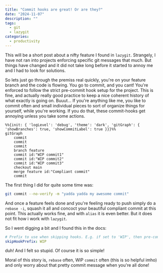 ```yaml
---
title: "Commit hooks are great! Or are they?"
date: "2024-11-07"
description: ""
tags:
  - git
  - lazygit
categories:
  - productivity
---
```


This will be a short post about a nifty feature I found in `lazygit`. Strangely, I have not ran into projects enforcing specific git messages that much. But things have changed and it did not take long before it started to annoy me and I had to look for solutions.

<!--more-->

So lets just go through the premiss real quickly, you're on your feature branch and the code is flowing. You go to commit, and you cant! You're enforced to follow the strict pre-commit hook setup for the project. This is fine, and actually really good practice to keep a nice coherent history of what exactly is going on. Buuut... If you're anything like me, you like to commit often and small individual pieces to sort of organize things for yourself, while you're working. If you do that, these commit-hooks get annoying unless you take some actions.

```mermaid
%%{init: { 'logLevel': 'debug', 'theme': 'dark', 'gitGraph': { 'showBranches': true, 'showCommitLabel': true }}}%%
gitGraph
    commit
    commit
    commit
    branch feature
    commit id:"WIP commit1"
    commit id:"WIP commit2"
    commit id:"WIP commit3"
    checkout main
    merge feature id:"Compliant commit"
    commit
```

The first thing I did for quite some time was:

```bash
git commit --no-verify -m "yadda yadda my awesome commit"
```

And once a feature feels done and you're feeling ready to push simply do a `rebase -i`, squash it all and concoct your beautiful compliant commit at this point.
This actually works fine, and with `alias` it is even better. But it does not fit how i work with `lazygit`.

So I went digging a bit and I found this in the docs:

```yaml
# Prefix to use when skipping hooks. E.g. if set to 'WIP', then pre-commit hooks will be skipped when the commit message starts with 'WIP'
skipHookPrefix: WIP
```

duh! And I felt so stupid. Of course it is so simple!

Moral of this story is, `rebase` often, WIP `commit` often (this is so helpful imho) and only worry about that pretty commit message when you're all done!
